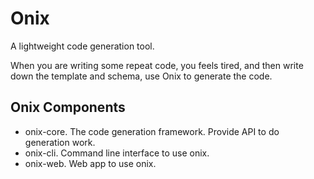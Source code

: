 # Onix

A lightweight code generation tool.

When you are writing some repeat code, you feels tired, and then write down the template and schema, use Onix to generate the code.

## Onix Components

* onix-core. The code generation framework. Provide API to do generation work.
* onix-cli. Command line interface to use onix.
* onix-web. Web app to use onix.

